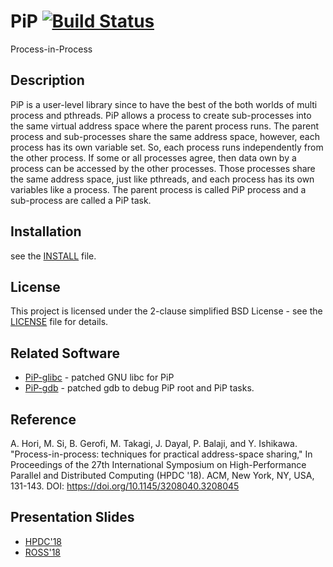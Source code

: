 # PiP [![Build Status](https://travis-ci.org/RIKEN-SysSoft/PiP.svg?branch=pip-1)](https://travis-ci.org/RIKEN-SysSoft/PiP)

Process-in-Process

## Description

PiP is a user-level library since to have the best of the both worlds
of multi process and pthreads. PiP allows a process to create
sub-processes into the same virtual address space where the parent
process runs. The parent process and sub-processes share the same
address space, however, each process has its own variable set. So,
each process runs independently from the other process. If some or all
processes agree, then data own by a process can be accessed by the
other processes. 
Those processes share the same address space, just like pthreads, and
each process has its own variables like a process. The parent process
is called PiP process and a sub-process are called a PiP task.

## Installation

see the [INSTALL](INSTALL) file.

## License

This project is licensed under the 2-clause simplified BSD License -
see the [LICENSE](LICENSE) file for details. 

## Related Software

* [PiP-glibc](https://github.com/RIKEN-SysSoft/PiP-glibc) - patched GNU libc for PiP
* [PiP-gdb](https://github.com/RIKEN-SysSoft/PiP-gdb) - patched gdb to debug PiP root and PiP tasks.

## Reference

A. Hori, M. Si, B. Gerofi, M. Takagi, J. Dayal, P. Balaji, and
Y. Ishikawa. "Process-in-process: techniques for practical
address-space sharing," In Proceedings of the 27th International
Symposium on High-Performance Parallel and Distributed Computing (HPDC
'18). ACM, New York, NY, USA, 131-143. DOI:
https://doi.org/10.1145/3208040.3208045 

## Presentation Slides

* [HPDC'18](presentation/HPDC18-PiP.key.pdf)
* [ROSS'18](presentation/Ross-2018-PiP.key.pdf)
